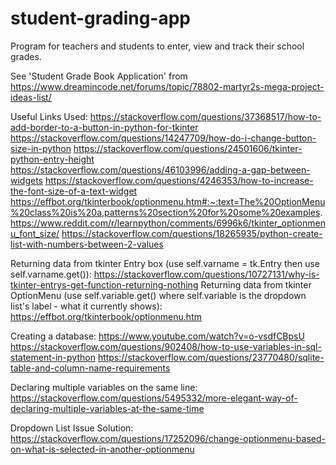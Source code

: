# student-grading-app
Program for teachers and students to enter, view and track their school grades.

See 'Student Grade Book Application' from https://www.dreamincode.net/forums/topic/78802-martyr2s-mega-project-ideas-list/

Useful Links Used:
https://stackoverflow.com/questions/37368517/how-to-add-border-to-a-button-in-python-for-tkinter
https://stackoverflow.com/questions/14247709/how-do-i-change-button-size-in-python
https://stackoverflow.com/questions/24501606/tkinter-python-entry-height
https://stackoverflow.com/questions/46103996/adding-a-gap-between-widgets
https://stackoverflow.com/questions/4246353/how-to-increase-the-font-size-of-a-text-widget
https://effbot.org/tkinterbook/optionmenu.htm#:~:text=The%20OptionMenu%20class%20is%20a,patterns%20section%20for%20some%20examples.
https://www.reddit.com/r/learnpython/comments/6996k6/tkinter_optionmenu_font_size/
https://stackoverflow.com/questions/18265935/python-create-list-with-numbers-between-2-values

Returning data from tkinter Entry box (use self.varname = tk.Entry then use self.varname.get()): https://stackoverflow.com/questions/10727131/why-is-tkinter-entrys-get-function-returning-nothing
Returning data from tkinter OptionMenu (use self.variable.get() where self.variable is the dropdown list's label - what it currently shows):
https://effbot.org/tkinterbook/optionmenu.htm

Creating a database: https://www.youtube.com/watch?v=o-vsdfCBpsU
https://stackoverflow.com/questions/902408/how-to-use-variables-in-sql-statement-in-python
https://stackoverflow.com/questions/23770480/sqlite-table-and-column-name-requirements

Declaring multiple variables on the same line: https://stackoverflow.com/questions/5495332/more-elegant-way-of-declaring-multiple-variables-at-the-same-time

Dropdown List Issue Solution: https://stackoverflow.com/questions/17252096/change-optionmenu-based-on-what-is-selected-in-another-optionmenu
